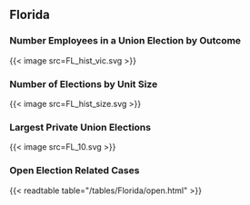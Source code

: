 ##  Florida

### Number Employees in a Union Election by Outcome
{{< image src=FL_hist_vic.svg >}}

### Number of Elections by Unit Size
{{< image src=FL_hist_size.svg >}}

### Largest Private Union Elections
{{< image src=FL_10.svg >}}

### Open Election Related Cases
{{< readtable table="/tables/Florida/open.html" >}}

